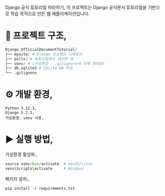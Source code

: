 Django 공식 튜토리얼 따라하기,
이 프로젝트는 Django 공식문서 튜토리얼을 기반으로 학습 목적으로 만든 웹 애플리케이션입니다.

# 📁 프로젝트 구조,
~~~python
Django_OfficialDocumentTutorial/  
├── mysite/ # Django 프로젝트 디렉토리  
├── polls/ # 튜토리얼에서 생성한 앱  
├── venv/ # (가상환경 - .gitignore에 의해 제외됨)  
├── db.sqlite3 # SQLite DB 파일  
└── .gitignore
~~~

# ⚙️ 개발 환경,
	Python 3.12.3,
	Django 5.2.1,
	가상환경: venv 사용,

# ▶️ 실행 방법,
가상환경 활성화:,
~~~python
source venv/bin/activate  # macOS/Linux
venv\Scripts\activate     # Windows
~~~

패키지 설치:,
~~~python
pip install -r requirements.txt
~~~